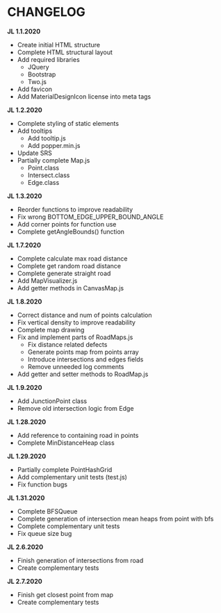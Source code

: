 # CHANGELOG

__JL 1.1.2020__
- Create initial HTML structure
- Complete HTML structural layout
- Add required libraries
    - JQuery
    - Bootstrap
    - Two.js
- Add favicon
- Add MaterialDesignIcon license into meta tags

__JL 1.2.2020__
- Complete styling of static elements
- Add tooltips
    - Add tooltip.js
    - Add popper.min.js
- Update SRS
- Partially complete Map.js
    - Point.class
    - Intersect.class
    - Edge.class

__JL 1.3.2020__
- Reorder functions to improve readability
- Fix wrong BOTTOM_EDGE_UPPER_BOUND_ANGLE
- Add corner points for function use
- Complete getAngleBounds() function

__JL 1.7.2020__
- Complete calculate max road distance
- Complete get random road distance
- Complete generate straight road
- Add MapVisualizer.js
- Add getter methods in CanvasMap.js

__JL 1.8.2020__
- Correct distance and num of points calculation
- Fix vertical density to improve readability
- Complete map drawing
- Fix and implement parts of RoadMaps.js
    - Fix distance related defects
    - Generate points map from points array
    - Introduce intersections and edges fields
    - Remove unneeded log comments
- Add getter and setter methods to RoadMap.js

__JL 1.9.2020__
- Add JunctionPoint class
- Remove old intersection logic from Edge

__JL 1.28.2020__
- Add reference to containing road in points
- Complete MinDistanceHeap class

__JL 1.29.2020__
- Partially complete PointHashGrid
- Add complementary unit tests (test.js)
- Fix function bugs

__JL 1.31.2020__
- Complete BFSQueue
- Complete generation of intersection mean heaps from point with bfs
- Complete complementary unit tests
- Fix queue size bug

__JL 2.6.2020__
- Finish generation of intersections from road
- Create complementary tests

__JL 2.7.2020__
- Finish get closest point from map
- Create complementary tests